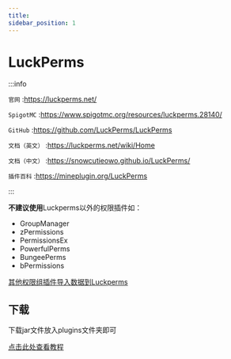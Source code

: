 ```yaml
---
title: 
sidebar_position: 1
---
```


# LuckPerms

:::info

`官网` :https://luckperms.net/

`SpigotMC` :https://www.spigotmc.org/resources/luckperms.28140/

`GitHub` :https://github.com/LuckPerms/LuckPerms

`文档（英文）` :https://luckperms.net/wiki/Home

`文档（中文）` :https://snowcutieowo.github.io/LuckPerms/

`插件百科` :https://mineplugin.org/LuckPerms

:::

**不建议使用**Luckperms以外的权限插件如：

- GroupManager
- zPermissions
- PermissionsEx
- PowerfulPerms
- BungeePerms
- bPermissions

[其他权限组插件导入数据到Luckperms](https://snowcutieowo.github.io/LuckPerms/#/how-to.migrate-from-other-plugins)

## 下载

下载jar文件放入plugins文件夹即可

[点击此处查看教程](https://snowcutieowo.github.io/LuckPerms/#/install-on-a-single-server)